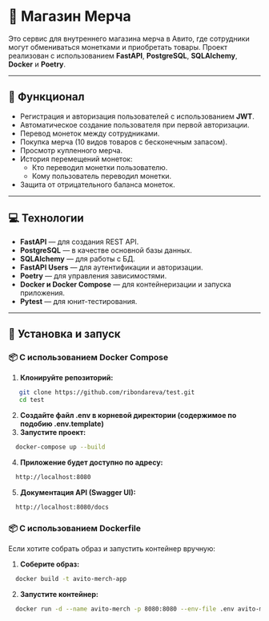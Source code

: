 # 🚀 Магазин Мерча 

Это сервис для внутреннего магазина мерча в Авито, где сотрудники могут обмениваться монетками и приобретать товары. Проект реализован с использованием **FastAPI**, **PostgreSQL**, **SQLAlchemy**, **Docker** и **Poetry**.

---

## 🎨 Функционал
- Регистрация и авторизация пользователей с использованием **JWT**.
- Автоматическое создание пользователя при первой авторизации.
- Перевод монеток между сотрудниками.
- Покупка мерча (10 видов товаров с бесконечным запасом).
- Просмотр купленного мерча.
- История перемещений монеток:
  - Кто переводил монетки пользователю.
  - Кому пользователь переводил монетки.
- Защита от отрицательного баланса монеток.

---

## 💻 Технологии
- **FastAPI** — для создания REST API.
- **PostgreSQL** — в качестве основной базы данных.
- **SQLAlchemy** — для работы с БД.
- **FastAPI Users** — для аутентификации и авторизации.
- **Poetry** — для управления зависимостями.
- **Docker и Docker Compose** — для контейнеризации и запуска приложения.
- **Pytest** — для юнит-тестирования.

---

## 🚀 Установка и запуск

### 📦 С использованием Docker Compose

1. **Клонируйте репозиторий:**
```bash
   git clone https://github.com/ribondareva/test.git
   cd test
```
2. **Создайте файл .env в корневой директории (содержимое по подобию .env.template)**
3. **Запустите проект:**
```bash
  docker-compose up --build
```
4. **Приложение будет доступно по адресу:**
```bash
  http://localhost:8080
```
5. **Документация API (Swagger UI):**
```bash
  http://localhost:8080/docs
```
### 📦 С использованием Dockerfile
Если хотите собрать образ и запустить контейнер вручную:
1. **Соберите образ:**
```bash
  docker build -t avito-merch-app
```
2. **Запустите контейнер:**
```bash
  docker run -d --name avito-merch -p 8080:8080 --env-file .env avito-merch-app
```
